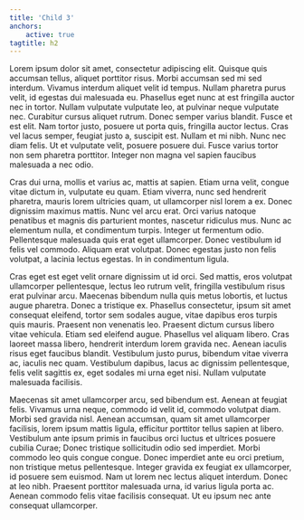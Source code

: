 ```yaml
---
title: 'Child 3'
anchors:
    active: true
tagtitle: h2
---
```


Lorem ipsum dolor sit amet, consectetur adipiscing elit. Quisque quis accumsan tellus, aliquet porttitor risus. Morbi accumsan sed mi sed interdum. Vivamus interdum aliquet velit id tempus. Nullam pharetra purus velit, id egestas dui malesuada eu. Phasellus eget nunc at est fringilla auctor nec in tortor. Nullam vulputate vulputate leo, at pulvinar neque vulputate nec. Curabitur cursus aliquet rutrum. Donec semper varius blandit. Fusce et est elit. Nam tortor justo, posuere ut porta quis, fringilla auctor lectus. Cras vel lacus semper, feugiat justo a, suscipit est. Nullam et mi nibh. Nunc nec diam felis. Ut et vulputate velit, posuere posuere dui. Fusce varius tortor non sem pharetra porttitor. Integer non magna vel sapien faucibus malesuada a nec odio.

Cras dui urna, mollis et varius ac, mattis at sapien. Etiam urna velit, congue vitae dictum in, vulputate eu quam. Etiam viverra, nunc sed hendrerit pharetra, mauris lorem ultricies quam, ut ullamcorper nisl lorem a ex. Donec dignissim maximus mattis. Nunc vel arcu erat. Orci varius natoque penatibus et magnis dis parturient montes, nascetur ridiculus mus. Nunc ac elementum nulla, et condimentum turpis. Integer ut fermentum odio. Pellentesque malesuada quis erat eget ullamcorper. Donec vestibulum id felis vel commodo. Aliquam erat volutpat. Donec egestas justo non felis volutpat, a lacinia lectus egestas. In in condimentum ligula.

Cras eget est eget velit ornare dignissim ut id orci. Sed mattis, eros volutpat ullamcorper pellentesque, lectus leo rutrum velit, fringilla vestibulum risus erat pulvinar arcu. Maecenas bibendum nulla quis metus lobortis, et luctus augue pharetra. Donec a tristique ex. Phasellus consectetur, ipsum sit amet consequat eleifend, tortor sem sodales augue, vitae dapibus eros turpis quis mauris. Praesent non venenatis leo. Praesent dictum cursus libero vitae vehicula. Etiam sed eleifend augue. Phasellus vel aliquam libero. Cras laoreet massa libero, hendrerit interdum lorem gravida nec. Aenean iaculis risus eget faucibus blandit. Vestibulum justo purus, bibendum vitae viverra ac, iaculis nec quam. Vestibulum dapibus, lacus ac dignissim pellentesque, felis velit sagittis ex, eget sodales mi urna eget nisi. Nullam vulputate malesuada facilisis.

Maecenas sit amet ullamcorper arcu, sed bibendum est. Aenean at feugiat felis. Vivamus urna neque, commodo id velit id, commodo volutpat diam. Morbi sed gravida nisl. Aenean accumsan, quam sit amet ullamcorper facilisis, lorem ipsum mattis ligula, efficitur porttitor tellus sapien at libero. Vestibulum ante ipsum primis in faucibus orci luctus et ultrices posuere cubilia Curae; Donec tristique sollicitudin odio sed imperdiet. Morbi commodo leo quis congue congue. Donec imperdiet ante eu orci pretium, non tristique metus pellentesque. Integer gravida ex feugiat ex ullamcorper, id posuere sem euismod. Nam ut lorem nec lectus aliquet interdum. Donec at leo nibh. Praesent porttitor malesuada urna, id varius ligula porta ac. Aenean commodo felis vitae facilisis consequat. Ut eu ipsum nec ante consequat ullamcorper.